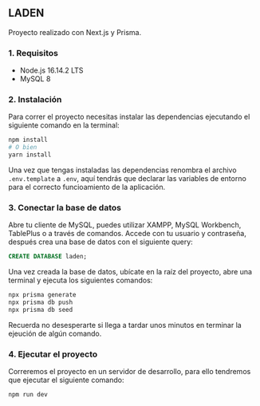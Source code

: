 ## LADEN

Proyecto realizado con Next.js y Prisma.

### 1. Requisitos

-   Node.js 16.14.2 LTS
-   MySQL 8

### 2. Instalación

Para correr el proyecto necesitas instalar las dependencias ejecutando el
siguiente comando en la terminal:

```bash
npm install
# O bien
yarn install
```

Una vez que tengas instaladas las dependencias renombra el archivo `.env.template` a `.env`,
aquí tendrás que declarar las variables de entorno para el correcto
funcioamiento de la aplicación.

### 3. Conectar la base de datos

Abre tu cliente de MySQL, puedes utilizar XAMPP, MySQL Workbench, TablePlus o a
través de comandos. Accede con tu usuario y contraseña, después crea una base de
datos con el siguiente query:

```sql
CREATE DATABASE laden;
```

Una vez creada la base de datos, ubícate en la raíz del proyecto, abre una
terminal y ejecuta los siguientes comandos:

```bash
npx prisma generate
npx prisma db push
npx prisma db seed
```

Recuerda no desesperarte si llega a tardar unos minutos en terminar la ejeución
de algún comando.


### 4. Ejecutar el proyecto

Correremos el proyecto en un servidor de desarrollo, para ello tendremos que
ejecutar el siguiente comando:

```
npm run dev
```
